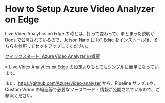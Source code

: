 # How to Setup Azure Video Analyzer on Edge  
Live Video Analytics on Edge の時とは、打って変わって、まとまった説明が Docs で公開されているので、Jetson Nano に IoT Edge をインストール後、そちらを参照してセットアップしてください。  

[クイックスタート: Azure Video Analyzer の概要](https://docs.microsoft.com/azure/azure-video-analyzer/video-analyzer-docs/get-started-detect-motion-emit-events-portal)  

※ Live Video Analytics on Edge の設定よりもとてもシンプルに簡単になっています。

また、https://github.com/Azure/video-analyzer から、Pipeline サンプルや、Custom Vision の組込等で必要なソースコード・情報が公開されているので、ご参照ください。  
